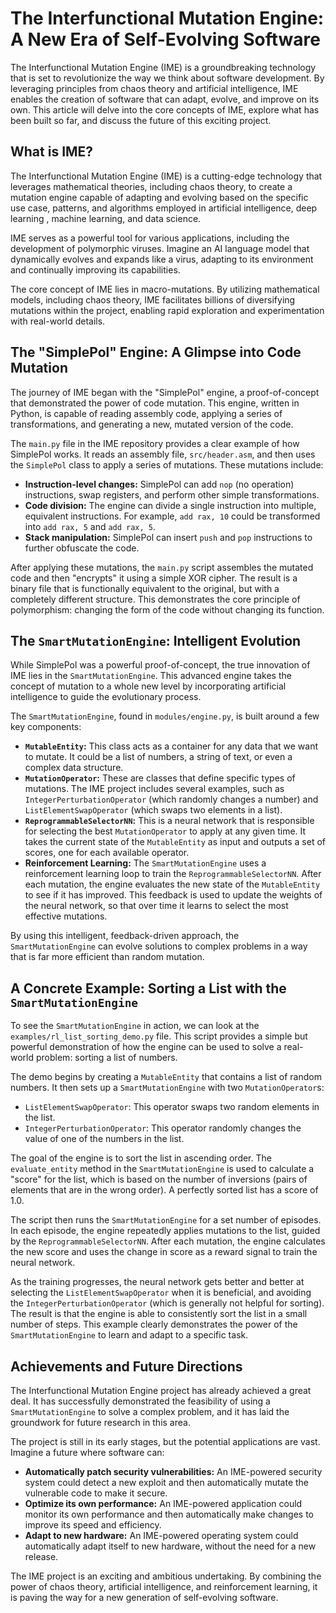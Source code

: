 # The Interfunctional Mutation Engine: A New Era of Self-Evolving Software

The Interfunctional Mutation Engine (IME) is a groundbreaking technology that is set to revolutionize the way we think about software development. By leveraging principles from chaos theory and artificial intelligence, IME enables the creation of software that can adapt, evolve, and improve on its own. This article will delve into the core concepts of IME, explore what has been built so far, and discuss the future of this exciting project.

## What is IME?

The Interfunctional Mutation Engine (IME) is a cutting-edge technology that leverages mathematical theories, including chaos theory, to create a mutation engine capable of adapting and evolving based on the specific use case, patterns, and algorithms employed in artificial intelligence, deep learning , machine learning, and data science.

IME serves as a powerful tool for various applications, including the development of polymorphic viruses. Imagine an AI language model that dynamically evolves and expands like a virus, adapting to its environment and continually improving its capabilities.

The core concept of IME lies in macro-mutations. By utilizing mathematical models, including chaos theory, IME facilitates billions of diversifying mutations within the project, enabling rapid exploration and experimentation with real-world details.

## The "SimplePol" Engine: A Glimpse into Code Mutation

The journey of IME began with the "SimplePol" engine, a proof-of-concept that demonstrated the power of code mutation. This engine, written in Python, is capable of reading assembly code, applying a series of transformations, and generating a new, mutated version of the code.

The `main.py` file in the IME repository provides a clear example of how SimplePol works. It reads an assembly file, `src/header.asm`, and then uses the `SimplePol` class to apply a series of mutations. These mutations include:

*   **Instruction-level changes:** SimplePol can add `nop` (no operation) instructions, swap registers, and perform other simple transformations.
*   **Code division:** The engine can divide a single instruction into multiple, equivalent instructions. For example, `add rax, 10` could be transformed into `add rax, 5` and `add rax, 5`.
*   **Stack manipulation:** SimplePol can insert `push` and `pop` instructions to further obfuscate the code.

After applying these mutations, the `main.py` script assembles the mutated code and then "encrypts" it using a simple XOR cipher. The result is a binary file that is functionally equivalent to the original, but with a completely different structure. This demonstrates the core principle of polymorphism: changing the form of the code without changing its function.

## The `SmartMutationEngine`: Intelligent Evolution

While SimplePol was a powerful proof-of-concept, the true innovation of IME lies in the `SmartMutationEngine`. This advanced engine takes the concept of mutation to a whole new level by incorporating artificial intelligence to guide the evolutionary process.

The `SmartMutationEngine`, found in `modules/engine.py`, is built around a few key components:

*   **`MutableEntity`:** This class acts as a container for any data that we want to mutate. It could be a list of numbers, a string of text, or even a complex data structure.
*   **`MutationOperator`:** These are classes that define specific types of mutations. The IME project includes several examples, such as `IntegerPerturbationOperator` (which randomly changes a number) and `ListElementSwapOperator` (which swaps two elements in a list).
*   **`ReprogrammableSelectorNN`:** This is a neural network that is responsible for selecting the best `MutationOperator` to apply at any given time. It takes the current state of the `MutableEntity` as input and outputs a set of scores, one for each available operator.
*   **Reinforcement Learning:** The `SmartMutationEngine` uses a reinforcement learning loop to train the `ReprogrammableSelectorNN`. After each mutation, the engine evaluates the new state of the `MutableEntity` to see if it has improved. This feedback is used to update the weights of the neural network, so that over time it learns to select the most effective mutations.

By using this intelligent, feedback-driven approach, the `SmartMutationEngine` can evolve solutions to complex problems in a way that is far more efficient than random mutation.

## A Concrete Example: Sorting a List with the `SmartMutationEngine`

To see the `SmartMutationEngine` in action, we can look at the `examples/rl_list_sorting_demo.py` file. This script provides a simple but powerful demonstration of how the engine can be used to solve a real-world problem: sorting a list of numbers.

The demo begins by creating a `MutableEntity` that contains a list of random numbers. It then sets up a `SmartMutationEngine` with two `MutationOperator`s:

*   `ListElementSwapOperator`: This operator swaps two random elements in the list.
*   `IntegerPerturbationOperator`: This operator randomly changes the value of one of the numbers in the list.

The goal of the engine is to sort the list in ascending order. The `evaluate_entity` method in the `SmartMutationEngine` is used to calculate a "score" for the list, which is based on the number of inversions (pairs of elements that are in the wrong order). A perfectly sorted list has a score of 1.0.

The script then runs the `SmartMutationEngine` for a set number of episodes. In each episode, the engine repeatedly applies mutations to the list, guided by the `ReprogrammableSelectorNN`. After each mutation, the engine calculates the new score and uses the change in score as a reward signal to train the neural network.

As the training progresses, the neural network gets better and better at selecting the `ListElementSwapOperator` when it is beneficial, and avoiding the `IntegerPerturbationOperator` (which is generally not helpful for sorting). The result is that the engine is able to consistently sort the list in a small number of steps. This example clearly demonstrates the power of the `SmartMutationEngine` to learn and adapt to a specific task.

## Achievements and Future Directions

The Interfunctional Mutation Engine project has already achieved a great deal. It has successfully demonstrated the feasibility of using a `SmartMutationEngine` to solve a complex problem, and it has laid the groundwork for future research in this area.

The project is still in its early stages, but the potential applications are vast. Imagine a future where software can:

*   **Automatically patch security vulnerabilities:** An IME-powered security system could detect a new exploit and then automatically mutate the vulnerable code to make it secure.
*   **Optimize its own performance:** An IME-powered application could monitor its own performance and then automatically make changes to improve its speed and efficiency.
*   **Adapt to new hardware:** An IME-powered operating system could automatically adapt itself to new hardware, without the need for a new release.

The IME project is an exciting and ambitious undertaking. By combining the power of chaos theory, artificial intelligence, and reinforcement learning, it is paving the way for a new generation of self-evolving software.

